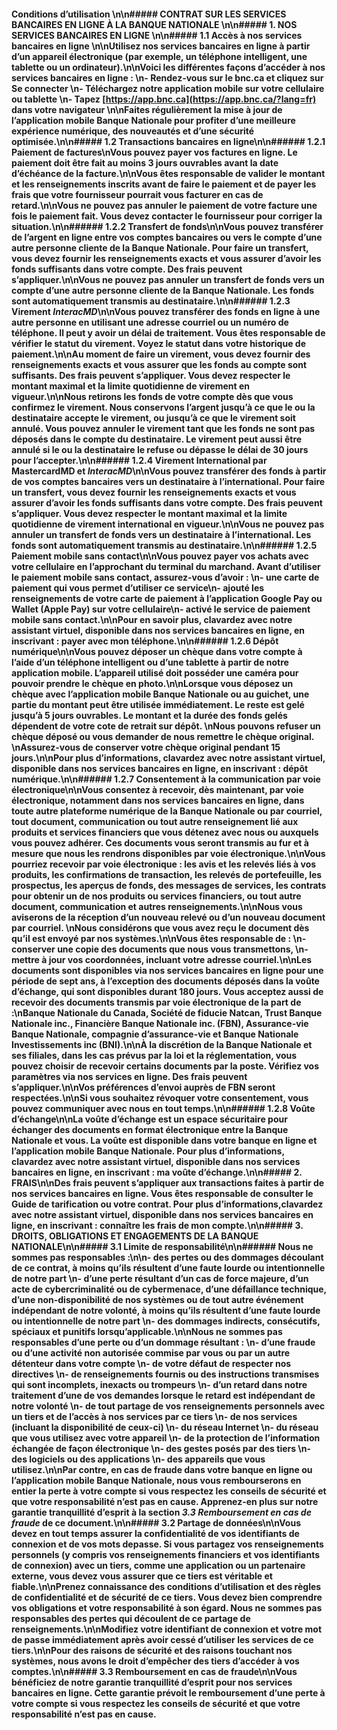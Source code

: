 #### Conditions **d’utilisation**  \n\n##### CONTRAT SUR LES SERVICES BANCAIRES EN LIGNE À LA BANQUE NATIONALE  \n\n##### 1. NOS SERVICES BANCAIRES EN LIGNE  \n\n##### 1.1 Accès à nos services bancaires en ligne  \n\nUtilisez nos services bancaires en ligne à partir d’un appareil électronique (par exemple, un téléphone intelligent, une tablette ou un ordinateur).\n\nVoici les différentes façons d’accéder à nos services bancaires en ligne :  \n- Rendez-vous sur le bnc.ca et cliquez sur **Se connecter**  \n- Téléchargez notre application mobile sur votre cellulaire ou tablette  \n- Tapez [https://app.bnc.ca](https://app.bnc.ca/?lang=fr) dans votre navigateur  \n\nFaites régulièrement la mise à jour de l’application mobile Banque Nationale pour profiter d’une meilleure expérience numérique, des nouveautés et d’une sécurité optimisée.\n\n##### 1.2 Transactions bancaires en ligne\n\n###### 1.2.1 Paiement de factures\nVous pouvez payer vos factures en ligne. Le paiement doit être fait au moins 3 jours ouvrables avant la date d’échéance de la facture.\n\nVous êtes responsable de valider le montant et les renseignements inscrits avant de faire le paiement et de payer les frais que votre fournisseur pourrait vous facturer en cas de retard.\n\nVous ne pouvez pas annuler le paiement de votre facture une fois le paiement fait. Vous devez contacter le fournisseur pour corriger la situation.\n\n###### 1.2.2 Transfert de fonds\n\nVous pouvez transférer de l’argent en ligne entre vos comptes bancaires ou vers le compte d’une autre personne cliente de la Banque Nationale. Pour faire un transfert, vous devez fournir les renseignements exacts et vous assurer d’avoir les fonds suffisants dans votre compte. Des frais peuvent s’appliquer.\n\nVous ne pouvez pas annuler un transfert de fonds vers un compte d’une autre personne cliente de la Banque Nationale. Les fonds sont automatiquement transmis au destinataire.\n\n###### 1.2.3 Virement *InteracMD*\n\nVous pouvez transférer des fonds en ligne à une autre personne en utilisant une adresse courriel ou un numéro de téléphone. Il peut y avoir un délai de traitement. Vous êtes responsable de vérifier le statut du virement. Voyez le statut dans votre historique de paiement.\n\nAu moment de faire un virement, vous devez fournir des renseignements exacts et vous assurer que les fonds au compte sont suffisants. Des frais peuvent s’appliquer. Vous devez respecter le montant maximal et la limite quotidienne de virement en vigueur.\n\nNous retirons les fonds de votre compte dès que vous confirmez le virement. Nous conservons l’argent jusqu’à ce que le ou la destinataire accepte le virement, ou jusqu’à ce que le virement soit annulé. Vous pouvez annuler le virement tant que les fonds ne sont pas déposés dans le compte du destinataire. Le virement peut aussi être annulé si le ou la destinataire le refuse ou dépasse le délai de 30 jours pour l’accepter.\n\n###### 1.2.4 Virement International par MastercardMD et *InteracMD*\n\nVous pouvez transférer des fonds à partir de vos comptes bancaires vers un destinataire à l’international. Pour faire un transfert, vous devez fournir les renseignements exacts et vous assurer d’avoir les fonds suffisants dans votre compte. Des frais peuvent s’appliquer. Vous devez respecter le montant maximal et la limite quotidienne de virement international en vigueur.\n\nVous ne pouvez pas annuler un transfert de fonds vers un destinataire à l’international. Les fonds sont automatiquement transmis au destinataire.\n\n###### 1.2.5 Paiement mobile sans contact\n\nVous pouvez payer vos achats avec votre cellulaire en l’approchant du terminal du marchand. Avant d’utiliser le paiement mobile sans contact, assurez-vous d’avoir :  \n- une carte de paiement qui vous permet d’utiliser ce service\n- ajouté les renseignements de votre carte de paiement à l’application Google Pay ou Wallet (Apple Pay) sur votre cellulaire\n- activé le service de paiement mobile sans contact.\n\nPour en savoir plus, clavardez avec notre assistant virtuel, disponible dans nos services bancaires en ligne, en inscrivant : **payer avec mon téléphone**.\n\n###### 1.2.6 Dépôt numérique\n\nVous pouvez déposer un chèque dans votre compte à l’aide d’un téléphone intelligent ou d’une tablette à partir de notre application mobile. L’appareil utilisé doit posséder une caméra pour pouvoir prendre le chèque en photo.\n\nLorsque vous déposez un chèque avec l’application mobile Banque Nationale ou au guichet, une partie du montant peut être utilisée immédiatement. Le reste est gelé jusqu’à 5 jours ouvrables. Le montant et la durée des fonds gelés dépendent de votre cote de retrait sur dépôt.  \nNous pouvons refuser un chèque déposé ou vous demander de nous remettre le chèque original.  \nAssurez-vous de conserver votre chèque original pendant 15 jours.\n\nPour plus d’informations, clavardez avec notre assistant virtuel, disponible dans nos services bancaires en ligne, en inscrivant : **dépôt numérique**.\n\n###### 1.2.7 Consentement à la communication par voie électronique\n\nVous consentez à recevoir, dès maintenant, par voie électronique, notamment dans nos services bancaires en ligne, dans toute autre plateforme numérique de la Banque Nationale ou par courriel, tout document, communication ou tout autre renseignement lié aux produits et services financiers que vous détenez avec nous ou auxquels vous pouvez adhérer. Ces documents vous seront transmis au fur et à mesure que nous les rendrons disponibles par voie électronique.\n\nVous pourriez recevoir par voie électronique : les avis et les relevés liés à vos produits, les confirmations de transaction, les relevés de portefeuille, les prospectus, les aperçus de fonds, des messages de services, les contrats pour obtenir un de nos produits ou services financiers, ou tout autre document, communication et autres renseignements.\n\nNous vous aviserons de la réception d’un nouveau relevé ou d’un nouveau document par courriel.  \nNous considérons que vous avez reçu le document dès qu’il est envoyé par nos systèmes.\n\nVous êtes responsable de :  \n- conserver une copie des documents que nous vous transmettons,  \n- mettre à jour vos coordonnées, incluant votre adresse courriel.\n\nLes documents sont disponibles via nos services bancaires en ligne pour une période de sept ans, à l’exception des documents déposés dans la voûte d’échange, qui sont disponibles durant 180 jours. Vous acceptez aussi de recevoir des documents transmis par voie électronique de la part de :\nBanque Nationale du Canada, Société de fiducie Natcan, Trust Banque Nationale inc., Financière Banque Nationale inc. (FBN), Assurance-vie Banque Nationale, compagnie d’assurance-vie et Banque Nationale Investissements inc (BNI).\n\nÀ la discrétion de la Banque Nationale et ses filiales, dans les cas prévus par la loi et la réglementation, vous pouvez choisir de recevoir certains documents par la poste. Vérifiez vos paramètres via nos services en ligne. Des frais peuvent s’appliquer.\n\nVos préférences d’envoi auprès de FBN seront respectées.\n\nSi vous souhaitez révoquer votre consentement, vous pouvez communiquer avec nous en tout temps.\n\n###### 1.2.8 Voûte d’échange\n\nLa voûte d’échange est un espace sécuritaire pour échanger des documents en format électronique entre la Banque Nationale et vous. La voûte est disponible dans votre banque en ligne et l’application mobile Banque Nationale. Pour plus d’informations, clavardez avec notre assistant virtuel, disponible dans nos services bancaires en ligne, en inscrivant : **ma voûte d’échange**.\n\n##### 2. FRAIS\n\nDes frais peuvent s’appliquer aux transactions faites à partir de nos services bancaires en ligne. Vous êtes responsable de consulter le Guide de tarification ou votre contrat. Pour plus d’informations,clavardez avec notre assistant virtuel, disponible dans nos services bancaires en ligne, en inscrivant : **connaître les frais de mon compte**.\n\n##### 3. DROITS, OBLIGATIONS ET ENGAGEMENTS DE LA BANQUE NATIONALE\n\n##### 3.1 Limite de responsabilité\n\n###### Nous ne sommes pas responsables :\n\n- des pertes ou des dommages découlant de ce contrat, à moins qu’ils résultent d’une faute lourde ou intentionnelle de notre part  \n- d’une perte résultant d’un cas de force majeure, d’un acte de cybercriminalité ou de cybermenace, d’une défaillance technique, d’une non-disponibilité de nos systèmes ou de tout autre événement indépendant de notre volonté, à moins qu’ils résultent d’une faute lourde ou intentionnelle de notre part  \n- des dommages indirects, consécutifs, spéciaux et punitifs lorsqu’applicable.\n\nNous ne sommes pas responsables d’une perte ou d’un dommage résultant :  \n- d’une fraude ou d’une activité non autorisée commise par vous ou par un autre détenteur dans votre compte  \n- de votre défaut de respecter nos directives  \n- de renseignements fournis ou des instructions transmises qui sont incomplets, inexacts ou trompeurs  \n- d’un retard dans notre traitement d’une de vos demandes lorsque le retard est indépendant de notre volonté  \n- de tout partage de vos renseignements personnels avec un tiers et de l’accès à nos services par ce tiers  \n- de nos services (incluant la disponibilité de ceux-ci)  \n- du réseau Internet  \n- du réseau que vous utilisez avec votre appareil  \n- de la protection de l’information échangée de façon électronique  \n- des gestes posés par des tiers  \n- des logiciels ou des applications  \n- des appareils que vous utilisez.\n\nPar contre, en cas de fraude dans votre banque en ligne ou l’application mobile Banque Nationale, nous vous rembourserons en entier la perte à votre compte si vous respectez les conseils de sécurité et que votre responsabilité n’est pas en cause. Apprenez-en plus sur notre garantie tranquillité d’esprit à la section *3.3 Remboursement en cas de fraude* de ce document.\n\n##### 3.2 Partage de données\n\nVous devez en tout temps assurer la confidentialité de vos identifiants de connexion et de vos mots depasse. Si vous partagez vos renseignements personnels (y compris vos renseignements financiers et vos identifiants de connexion) avec un tiers, comme une application ou un partenaire externe, vous devez vous assurer que ce tiers est véritable et fiable.\n\nPrenez connaissance des conditions d’utilisation et des règles de confidentialité et de sécurité de ce tiers. Vous devez bien comprendre vos obligations et votre responsabilité à son égard. Nous ne sommes pas responsables des pertes qui découlent de ce partage de renseignements.\n\nModifiez votre identifiant de connexion et votre mot de passe immédiatement après avoir cessé d’utiliser les services de ce tiers.\n\nPour des raisons de sécurité et des raisons touchant nos systèmes, nous avons le droit d’empêcher des tiers d’accéder à vos comptes.\n\n##### 3.3 Remboursement en cas de fraude\n\nVous bénéficiez de notre garantie tranquillité d’esprit pour nos services bancaires en ligne. Cette garantie prévoit le remboursement d’une perte à votre compte si vous respectez les conseils de sécurité et que votre responsabilité n’est pas en cause.
